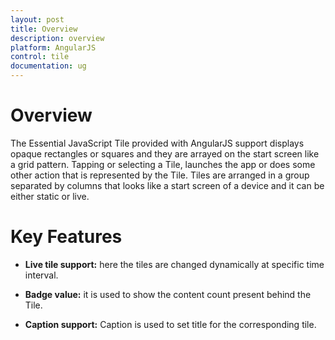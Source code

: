 ```yaml
---
layout: post
title: Overview
description: overview
platform: AngularJS
control: tile
documentation: ug
---
```


# Overview

The Essential JavaScript Tile provided with AngularJS support displays opaque rectangles or squares and they are arrayed on the start screen like a grid pattern. Tapping or selecting a Tile, launches the app or does some other action that is represented by the Tile. Tiles are arranged in a group separated by columns that looks like a start screen of a device and it can be either static or live.

# Key Features

*	**Live tile support:** here the tiles are changed dynamically at specific time interval.

*	**Badge value:** it is used to show the content count present behind the Tile.
 
*	**Caption support:** Caption is used to set title for the corresponding tile. 